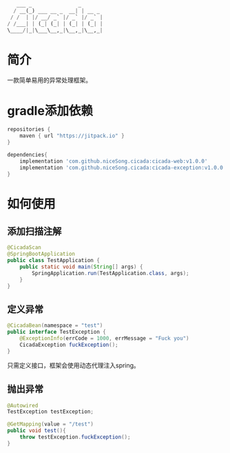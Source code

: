 ```python
   ___ _               _       
  / __(_) ___ __ _  __| | __ _ 
 / /  | |/ __/ _` |/ _` |/ _` |
/ /___| | (_| (_| | (_| | (_| |
\____/|_|\___\__,_|\__,_|\__,_|
```
                               
# 简介
一款简单易用的异常处理框架。
# gradle添加依赖
```groovy
repositories {
    maven { url "https://jitpack.io" }
}

dependencies{
    implementation 'com.github.niceSong.cicada:cicada-web:v1.0.0'
    implementation 'com.github.niceSong.cicada:cicada-exception:v1.0.0'
}
```
# 如何使用
## 添加扫描注解
```java
@CicadaScan
@SpringBootApplication
public class TestApplication {
    public static void main(String[] args) {
        SpringApplication.run(TestApplication.class, args);
    }
}
```
## 定义异常
```java
@CicadaBean(namespace = "test")
public interface TestException {
    @ExceptionInfo(errCode = 1000, errMessage = "Fuck you")
    CicadaException fuckException();
}
```
只需定义接口，框架会使用动态代理注入spring。
## 抛出异常
```java
@Autowired
TestException testException;

@GetMapping(value = "/test")
public void test(){
    throw testException.fuckException();
}
```
